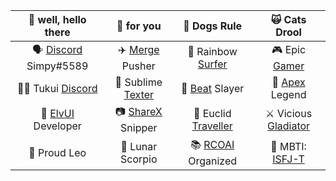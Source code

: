 | 🐹 well, hello there | 🌼 for you | 🐶 Dogs Rule | 🙀 Cats Drool |
| :---: | :---: | :---: | :---: |
| 🗣️ [Discord](https://discord.com) Simpy#5589 | ✈️ [Merge](https://www.sublimemerge.com) Pusher | 🌈 Rainbow [Surfer](https://steamcommunity.com/sharedfiles/filedetails/1510478819) | 🎮 Epic [Gamer](https://steamcommunity.com/profiles/76561198325598470) |
| 🧑‍💻 Tukui [Discord](https://discord.gg/xFWcfgE) | 📝 Sublime [Texter](https://www.sublimetext.com) | 🤺 [Beat](https://www.beatsaber.com) Slayer | 🔫 [Apex](https://www.ea.com/games/apex-legends) Legend |
| 🍨 [ElvUI](https://www.tukui.org/download.php?ui=elvui) Developer | 📷 [ShareX](https://getsharex.com) Snipper | 🚀 Euclid [Traveller](https://www.nomanssky.com) | ⚔️ Vicious [Gladiator](https://worldofwarcraft.com) |
| 🦁 Proud Leo | 🦂 Lunar Scorpio | 📚 [RCOAI](https://similarminds.com/global5/rcoai.html) Organized | 💞 MBTI: [ISFJ-T](https://www.16personalities.com/isfj-personality) |
